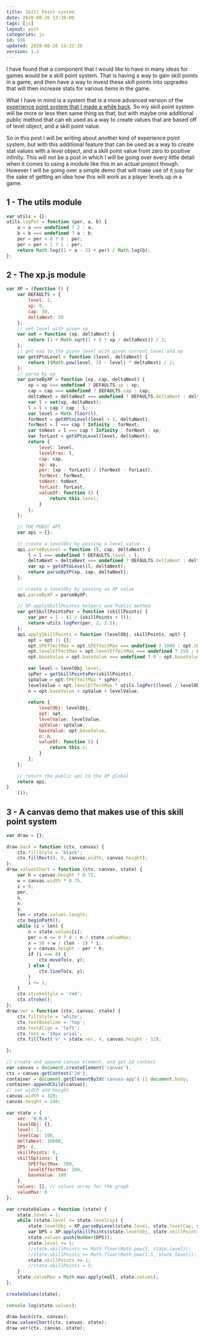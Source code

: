 ```yaml
---
title: Skill Point system
date: 2020-08-26 13:38:00
tags: [js]
layout: post
categories: js
id: 696
updated: 2020-08-26 14:22:28
version: 1.2
---
```


I have found that a component that I would like to have in many ideas for games would be a skill point system. That is having a way to gain skill points in a game, and then have a way to invest these skill points into upgrades that will then increase stats for various items in the game.

What I have in mind is a system that is a more advanced version of the [experience point system that I made a while back](/2020/04/27/js-javascript-example-exp-system/). So my skill point system will be more or less then same thing as that, but with maybe one additional public method that can eb used as a way to create values that are based off of level object, and a skill point value.

So in this post I will be writing about another kind of experience point system, but with this additional feature that can be used as a way to create stat values with a level object, and a skill point value from zero to positive infinity. This will not be a post in which I will be going over every little detail when it comes to using a module like this in an actual project though. However I will be going over a simple demo that will make use of it jusy for the sake of getting an idea how this will work as a player levels up in a game.

<!-- more -->

## 1 - The utils module

```js
var utils = {};
utils.logPer = function (per, a, b) {
    a = a === undefined ? 2 : a;
    b = b === undefined ? a : b;
    per = per < 0 ? 0 : per;
    per = per > 1 ? 1 : per;
    return Math.log((1 + a - 2) + per) / Math.log(b);
};
```

## 2 - The xp.js module

```js
var XP = (function () {
    var DEFAULTS = {
        level: 1,
        xp: 0,
        cap: 30,
        deltaNext: 50
    };
    // set level with given xp
    var set = function (xp, deltaNext) {
        return (1 + Math.sqrt(1 + 8 * xp / deltaNext)) / 2;
    };
    // get exp to the given level with given current_level and xp
    var getXPtoLevel = function (level, deltaNext) {
        return ((Math.pow(level, 2) - level) * deltaNext) / 2;
    };
    // parse by xp
    var parseByXP = function (xp, cap, deltaNext) {
        xp = xp === undefined ? DEFAULTS.xp : xp;
        cap = cap === undefined ? DEFAULTS.cap : cap;
        deltaNext = deltaNext === undefined ? DEFAULTS.deltaNext : deltaNext;
        var l = set(xp, deltaNext);
        l = l > cap ? cap : l;
        var level = Math.floor(l),
        forNext = getXPtoLevel(level + 1, deltaNext);
        forNext = l === cap ? Infinity : forNext;
        var toNext = l === cap ? Infinity : forNext - xp;
        var forLast = getXPtoLevel(level, deltaNext);
        return {
            level: level,
            levelFrac: l,
            cap: cap,
            xp: xp,
            per: (xp - forLast) / (forNext - forLast),
            forNext: forNext,
            toNext: toNext,
            forLast: forLast,
            valueOf: function () {
                return this.level;
            }
        };
    };
 
    // THE PUBIC API
    var api = {};
 
    // create a levelObj by passing a level value
    api.parseByLevel = function (l, cap, deltaNext) {
        l = l === undefined ? DEFAULTS.level : l;
        deltaNext = deltaNext === undefined ? DEFAULTS.deltaNext : deltaNext;
        var xp = getXPtoLevel(l, deltaNext);
        return parseByXP(xp, cap, deltaNext);
    };
 
    // create a levelObj by passing an XP value
    api.parseByXP = parseByXP;
 
    // XP.applySkillPointes helpers and Public method
    var getSkillPointsPer = function (skillPoints) {
        var per = 1 - (1 / (skillPoints + 1));
        return utils.logPer(per, 2, 2.5);
    };
    api.applySkillPoints = function (levelObj, skillPoints, opt) {
        opt = opt || {};
        opt.SPEffectMax = opt.SPEffectMax === undefined ? 1000 : opt.SPEffectMax;
        opt.levelEffectMax = opt.levelEffectMax === undefined ? 250 : opt.levelEffectMax;
        opt.baseValue = opt.baseValue === undefined ? 0 : opt.baseValue;
 
        var level = levelObj.level,
        spPer = getSkillPointsPer(skillPoints),
        spValue = opt.SPEffectMax * spPer;
        levelValue = opt.levelEffectMax * utils.logPer((level / levelObj.cap), 2, 2),
        n = opt.baseValue + spValue + levelValue;
 
        return {
            levelObj: levelObj,
            opt: opt,
            levelValue: levelValue,
            spValue: spValue,
            baseValue: opt.baseValue,
            n: n,
            valueOf: function () {
                return this.n;
            }
        };
    };
 
    // return the public api to the XP global
    return api;
}
    ());
```

## 3 - A canvas demo that makes use of this skill point system

```js
var draw = {};
 
draw.back = function (ctx, canvas) {
    ctx.fillStyle = 'black';
    ctx.fillRect(0, 0, canvas.width, canvas.height);
};
draw.valuesChart = function (ctx, canvas, state) {
    var h = canvas.height * 0.75,
    w = canvas.width * 0.75,
    i = 0,
    per,
    n,
    x,
    y,
    len = state.values.length;
    ctx.beginPath();
    while (i < len) {
        n = state.values[i];
        per = n <= 0 ? 0 : n / state.valueMax;
        x = 50 + w / (len - 1) * i;
        y = canvas.height - per * h;
        if (i === 0) {
            ctx.moveTo(x, y);
        } else {
            ctx.lineTo(x, y);
        }
        i += 1;
    }
    ctx.strokeStyle = 'red';
    ctx.stroke();
};
draw.ver = function (ctx, canvas, state) {
    ctx.fillStyle = 'white';
    ctx.textBaseline = 'top';
    ctx.textAlign = 'left';
    ctx.font = '10px arial';
    ctx.fillText('v' + state.ver, 4, canvas.height - 12);
 
};
 
// create and append canvas element, and get 2d context
var canvas = document.createElement('canvas'),
ctx = canvas.getContext('2d'),
container = document.getElementById('canvas-app') || document.body;
container.appendChild(canvas);
// set width and height
canvas.width = 320;
canvas.height = 240;
 
var state = {
    ver: '0.0.0',
    levelObj: {},
    level: 1,
    levelCap: 100,
    deltaNext: 10000,
    DPS: 0,
    skillPoints: 0,
    skillOptions: {
        SPEffectMax: 700,
        levelEffectMax: 200,
        baseValue: 100
    },
    values: [], // values array for the graph
    valueMax: 0
};
 
var createValues = function (state) {
    state.level = 1;
    while (state.level <= state.levelCap) {
        state.levelObj = XP.parseByLevel(state.level, state.levelCap, state.deltaNext);
        var DPS = XP.applySkillPoints(state.levelObj, state.skillPoints, state.skillOptions);
        state.values.push(Number(DPS));
        state.level += 1;
        //state.skillPoints += Math.floor(Math.pow(5, state.level));
        //state.skillPoints += Math.floor(Math.pow(1.5, state.level));
        state.skillPoints += 1;
        //state.skillPoints = 5;
    }
    state.valueMax = Math.max.apply(null, state.values);
};
 
createValues(state);
 
console.log(state.values);
 
draw.back(ctx, canvas);
draw.valuesChart(ctx, canvas, state);
draw.ver(ctx, canvas, state);
```